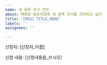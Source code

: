 ```yaml
---
name: 새 항목 추가 건의
about: 백병원 튜토리얼에 새 항목 추가를 건의하고 싶다
title: "[REQ] TITLE_HERE"
labels: ''
assignees: ''

---
```


신청자: [신청자_이름]

신청 내용: [신청내용을_쓰시오]
